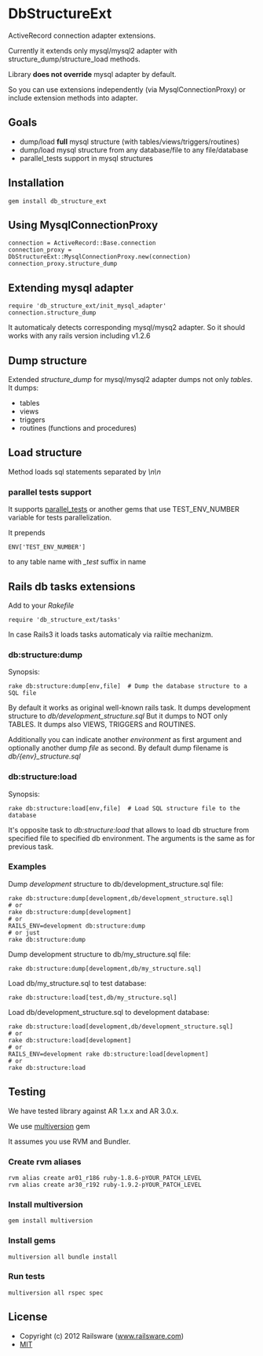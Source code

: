 # DbStructureExt

ActiveRecord connection adapter extensions.

Currently it extends only mysql/mysql2 adapter with structure_dump/structure_load methods.

Library **does not override** mysql adapter by default.

So you can use extensions independently (via MysqlConnectionProxy) or include extension methods into adapter.

## Goals

* dump/load __full__ mysql structure (with tables/views/triggers/routines)
* dump/load mysql structure from any database/file to any file/database
* parallel_tests support in mysql structures

## Installation

    gem install db_structure_ext

## Using MysqlConnectionProxy

    connection = ActiveRecord::Base.connection
    connection_proxy = DbStructureExt::MysqlConnectionProxy.new(connection)
    connection_proxy.structure_dump

## Extending mysql adapter

    require 'db_structure_ext/init_mysql_adapter'
    connection.structure_dump

It automaticaly detects corresponding mysql/mysq2 adapter.
So it should works with any rails version including v1.2.6

## Dump structure

Extended *structure_dump* for mysql/mysql2 adapter dumps not only *tables*. It dumps:

* tables
* views
* triggers
* routines (functions and procedures)

## Load structure

Method loads sql statements separated by *\n\n*

### parallel tests support

It supports [parallel_tests](https://github.com/grosser/parallel_tests) or another gems that use TEST_ENV_NUMBER variable for tests parallelization.

It prepends

    ENV['TEST_ENV_NUMBER']

to any table name with *_test* suffix in name

## Rails db tasks extensions

Add to your *Rakefile*

    require 'db_structure_ext/tasks'

In case Rails3 it loads tasks automaticaly via railtie mechanizm.

### db:structure:dump

Synopsis:

    rake db:structure:dump[env,file]  # Dump the database structure to a SQL file

By default it works as original well-known rails task.
It dumps development structure to *db/development_structure.sql*
But it dumps to NOT only TABLES. It dumps also VIEWS, TRIGGERS and ROUTINES.

Additionally you can indicate another *environment* as first argument and optionally another dump *file* as second.
By default dump filename is *db/{env}_structure.sql*

### db:structure:load

Synopsis:

    rake db:structure:load[env,file]  # Load SQL structure file to the database

It's opposite task to *db:structure:load* that allows to load db structure from specified file to specified db environment.
The arguments is the same as for previous task.


### Examples

Dump *development* structure to db/development_structure.sql file:

    rake db:structure:dump[development,db/development_structure.sql]
    # or
    rake db:structure:dump[development]
    # or
    RAILS_ENV=development db:structure:dump
    # or just
    rake db:structure:dump

Dump development structure to db/my_structure.sql file:

    rake db:structure:dump[development,db/my_structure.sql]

Load db/my_structure.sql to test database:

    rake db:structure:load[test,db/my_structure.sql]

Load db/development_structure.sql to development database:

    rake db:structure:load[development,db/development_structure.sql]
    # or
    rake db:structure:load[development]
    # or
    RAILS_ENV=development rake db:structure:load[development]
    # or
    rake db:structure:load


## Testing

We have tested library against AR 1.x.x and AR 3.0.x.

We use [multiversion](https://github.com/railsware/multiversion) gem

It assumes you use RVM and Bundler.

### Create rvm aliases

    rvm alias create ar01_r186 ruby-1.8.6-pYOUR_PATCH_LEVEL
    rvm alias create ar30_r192 ruby-1.9.2-pYOUR_PATCH_LEVEL

### Install multiversion

    gem install multiversion

### Install gems

    multiversion all bundle install

### Run tests

    multiversion all rspec spec

## License

* Copyright (c) 2012 Railsware (www.railsware.com)
* [MIT](www.opensource.org/licenses/MIT)
